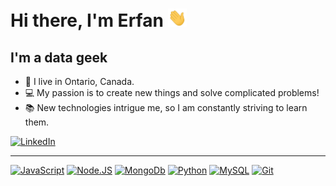 # Hi there, I'm Erfan <img width="30px" src="https://github.com/SatYu26/SatYu26/raw/master/Assets/Hi.gif" />


## I'm a data geek
- 📍 I live in Ontario, Canada.
- 💻 My passion is to create new things and solve complicated problems!
- 📚 New technologies intrigue me, so I am constantly striving to learn them.

[![LinkedIn](https://img.shields.io/badge/LinkedIn-0077B5?style=for-the-badge&logo=linkedin&logoColor=white)](https://www.linkedin.com/in/yazdpour/)

---

[![JavaScript](https://img.shields.io/badge/JavaScript-f0db4f?style=for-the-badge&logo=javascript&logoColor=323330)]()
[![Node.JS](https://img.shields.io/badge/Node.js-43853D?style=for-the-badge&logo=node.js&logoColor=white)]()
[![MongoDb](https://img.shields.io/badge/MongoDb-13aa52?style=for-the-badge&logo=mongodb&logoColor=white)]()
[![Python](https://img.shields.io/badge/Python-3776AB?style=for-the-badge&logo=python&logoColor=white)]()
[![MySQL](https://img.shields.io/badge/MySQL-00000F?style=for-the-badge&logo=mysql&logoColor=white)]()
[![Git](https://img.shields.io/badge/Git-F05032?style=for-the-badge&logo=git&logoColor=white)]()

